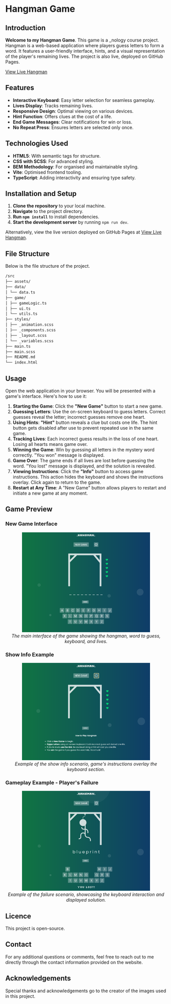 # **Hangman Game**

## **Introduction**

**Welcome to my Hangman Game**. This game is a \_nology course project. Hangman is a web-based application where players guess letters to form a word. It features a user-friendly interface, hints, and a visual representation of the player's remaining lives. The project is also live, deployed on GitHub Pages.

[View Live Hangman](https://jm-go.github.io/game-project/)

## **Features**

- **Interactive Keyboard**: Easy letter selection for seamless gameplay.
- **Lives Display**: Tracks remaining lives.
- **Responsive Design**: Optimal viewing on various devices.
- **Hint Function**: Offers clues at the cost of a life.
- **End Game Messages**: Clear notifications for win or loss.
- **No Repeat Press**: Ensures letters are selected only once.

## **Technologies Used**

- **HTML5**: With semantic tags for structure.
- **CSS with SCSS**: For advanced styling.
- **BEM Methodology**: For organised and maintainable styling.
- **Vite**: Optimised frontend tooling.
- **TypeScript**: Adding interactivity and ensuring type safety.

## **Installation and Setup**

1. **Clone the repository** to your local machine.
2. **Navigate** to the project directory.
3. **Run `npm install`** to install dependencies.
4. **Start the development server** by running `npm run dev`.

Alternatively, view the live version deployed on GitHub Pages at [View Live Hangman](https://jm-go.github.io/game-project/).

## **File Structure**

Below is the file structure of the project.

```bash
/src
├── assets/
├── data/
│ └── data.ts
├── game/
│ ├── gameLogic.ts
│ ├── ui.ts
│ └── utils.ts
├── styles/
│ ├── _animation.scss
│ ├── _components.scss
│ ├── _layout.scss
│ └── _variables.scss
├── main.ts
├── main.scss
├── README.md
└── index.html
```

## **Usage**

Open the web application in your browser. You will be presented with a game's interface. Here's how to use it:

1. **Starting the Game**: Click the **"New Game"** button to start a new game.
2. **Guessing Letters**: Use the on-screen keyboard to guess letters. Correct guesses reveal the letter; incorrect guesses remove one heart.
3. **Using Hints**: **"Hint"** button reveals a clue but costs one life. The hint button gets disabled after use to prevent repeated use in the same game.
4. **Tracking Lives**: Each incorrect guess results in the loss of one heart. Losing all hearts means game over.
5. **Winning the Game**: Win by guessing all letters in the mystery word correctly. "You won" message is displayed.
6. **Game Over**: The game ends if all lives are lost before guessing the word. "You lost" message is displayed, and the solution is revealed.
7. **Viewing Instructions**: Click the **"Info"** button to access game instructions. This action hides the keyboard and shows the instructions overlay. Click again to return to the game.
8. **Restart at Any Time**: A "New Game" button allows players to restart and initiate a new game at any moment.

## **Game Preview**

### New Game Interface

<p align="center">
  <img src="src/assets/newgame.png" alt="New Game Interface" width="400"><br>
  <em>The main interface of the game showing the hangman, word to guess, keyboard, and lives.</em>
</p>

### Show Info Example

<p align="center">
  <img src="src/assets/gameinfo.png" alt="Show Info Example" width="400"><br>
  <em>Example of the show info scenario, game's instructions overlay the keyboard section.</em>
</p>

### Gameplay Example - Player's Failure

<p align="center">
  <img src="src/assets/youlost.png" alt="Gameplay Example" width="400"><br>
  <em>Example of the failure scenario, showcasing the keyboard interaction and displayed solution.</em>
</p>

## **Licence**

This project is open-source.

## **Contact**

For any additional questions or comments, feel free to reach out to me directly through the contact information provided on the website.

## **Acknowledgements**

Special thanks and acknowledgements go to the creator of the images used in this project.

